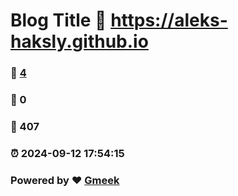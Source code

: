 # Blog Title :link: https://aleks-haksly.github.io 
### :page_facing_up: [4](https://aleks-haksly.github.io/tag.html) 
### :speech_balloon: 0 
### :hibiscus: 407 
### :alarm_clock: 2024-09-12 17:54:15 
### Powered by :heart: [Gmeek](https://github.com/Meekdai/Gmeek)
